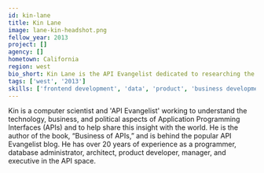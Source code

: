 ```yaml
---
id: kin-lane
title: Kin Lane
image: lane-kin-headshot.png
fellow_year: 2013
project: []
agency: []
hometown: California
region: west
bio_short: Kin Lane is the API Evangelist dedicated to researching the business & politics of APIs while telling the stories on apievangelist.com
tags: ['west', '2013']
skills: ['frontend development', 'data', 'product', 'business development', 'cybersecurity']
---
```


Kin is a computer scientist and 'API Evangelist' working to understand the technology, business, and political aspects of Application Programming Interfaces (APIs) and to help share this insight with the world.  He is the author of the book, “Business of APIs,” and is behind the popular API Evangelist blog.  He has over 20 years of experience as a programmer, database administrator, architect, product developer, manager, and executive in the API space.
